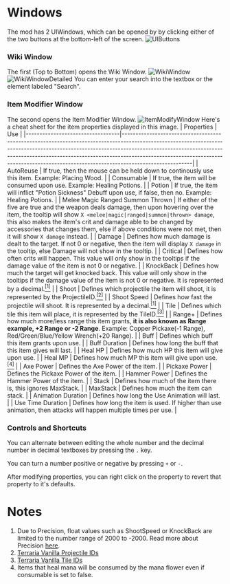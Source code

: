 # Windows
The mod has 2 UIWindows, which can be opened by by clicking either of the two buttons at the bottom-left of the screen.
![UIButtons](../blob/master/Wiki/Images/UIButtons.png)
### Wiki Window
The first (Top to Bottom) opens the Wiki Window.
![WikiWindow](../blob/master/Wiki/Images/WikiWindow.png)
![WikiWindowDetailed](../blob/master/Wiki/Images/WikiWindowDetailed.png)
You can enter your search into the textbox or the element labeled "Search".
### Item Modifier Window
The second opens the Item Modifier Window.
![ItemModifyWindow](../blob/master/Wiki/Images/ItemModifyWindow.png)
Here's a cheat sheet for the item properties displayed in this image.
| Properties                       | Use                                                                                                                                                                                                                                                                                                                                             |
|----------------------------------|-------------------------------------------------------------------------------------------------------------------------------------------------------------------------------------------------------------------------------------------------------------------------------------------------------------------------------------------------|
| AutoReuse                        | If true, then the mouse can be held down to continously use this item. Example: Placing Wood.                                                                                                                                                                                                                                                   |
| Consumable                       | If true, the item will be consumed upon use. Example: Healing Potions.                                                                                                                                                                                                                                                                          |
| Potion                           | If true, the item will inflict "Potion Sickness" Debuff upon use, if false, then no. Example: Healing Potions.                                                                                                                                                                                                                                  |
| Melee Magic Ranged Summon Thrown | If either of the five are true and the weapon deals damage, then upon hovering over the item, the tooltip will show `X <melee|magic|ranged|summon|thrown> damage`, this also makes the item's crit and damage able to be changed by accessories that changes them, else if above conditions were not met, then it will show `X damage` instead. |
| Damage                           | Defines how much damage is dealt to the target. If not 0 or negative, then the item will display `X damage` in the tooltip, else Damage will not show in the tooltip.                                                                                                                                                                           |
| Critical                         | Defines how often crits will happen. This value will only show in the tooltips if the damage value of the item is not 0 or negative.                                                                                                                                                                                                            |
| KnockBack                        | Defines how much the target will get knocked back. This value will only show in the tooltips if the damage value of the item is not 0 or negative. It is represented by a decimal.<a href="Precision"><sup>[1]</sup></a>                                                                                                                        |
| Shoot                            | Defines which projectile the item will shoot, it is represented by the ProjectileID.<a href="ProjID"><sup>[2]</sup></a>                                                                                                                                                                                                                         |
| Shoot Speed                      | Defines how fast the projectile will shoot. It is represented by a decimal.<a href="Precision"><sup>[1]</sup></a>                                                                                                                                                                                                                               |
| Tile                             | Defines which tile this item will place, it is represented by the TileID.<a href="TileID"><sup>[3]</sup></a>                                                                                                                                                                                                                                    |
| Range+                           | Defines how much more/less range this item grants, **it is also known as Range example, +2 Range or -2 Range**. Example: Copper Pickaxe(-1 Range), Red/Green/Blue/Yellow Wrench(+20 Range).                                                                                                                                                     |
| Buff                             | Defines which buff this item grants upon use.                                                                                                                                                                                                                                                                                                   |
| Buff Duration                    | Defines how long the buff that this item gives will last.                                                                                                                                                                                                                                                                                       |
| Heal HP                          | Defines how much HP this item will give upon use.                                                                                                                                                                                                                                                                                               |
| Heal MP                          | Defines how much MP this item will give upon use.<a href="ManaFlower"><sup>[4]</sup></a>                                                                                                                                                                                                                                                        |
| Axe Power                        | Defines the Axe Power of the item.                                                                                                                                                                                                                                                                                                              |
| Pickaxe Power                    | Defines the Pickaxe Power of the item.                                                                                                                                                                                                                                                                                                          |
| Hammer Power                     | Defines the Hammer Power of the item.                                                                                                                                                                                                                                                                                                           |
| Stack                            | Defines how much of the item there is, this ignores MaxStack.                                                                                                                                                                                                                                                                                   |
| MaxStack                         | Defines how much the item can stack.                                                                                                                                                                                                                                                                                                            |
| Animation Duration               | Defines how long the Use Animation will last.                                                                                                                                                                                                                                                                                                   |
| Use Time Duration                | Defines how long the item is used. If higher than use animation, then attacks will happen multiple times per use.                                                                                                                                                                                                                               |
### Controls and Shortcuts
You can alternate between editing the whole number and the decimal number in decimal textboxes by pressing the `.` key.

You can turn a number positive or negative by pressing `+` or `-`.

After modifying properties, you can right click on the property to revert that property to it's defaults.

# Notes 
1. <a name="Precision">Due to Precision, float values such as ShootSpeed or KnockBack are limited to the number range of 2000 to -2000. Read more about Precision [here](https://www.codingame.com/playgrounds/14640/c-professional---numbers/precision-rounding).</a>
2. <a name="ProjID">[Terraria Vanilla Projectile IDs](https://terraria.gamepedia.com/Projectile_IDs)</a>
3. <a name="TileID">[Terraria Vanilla Tile IDs](https://terraria.gamepedia.com/Tile_IDs)</a>
4. <a name="ManaFlower">Items that heal mana will be consumed by the mana flower even if consumable is set to false.</a>